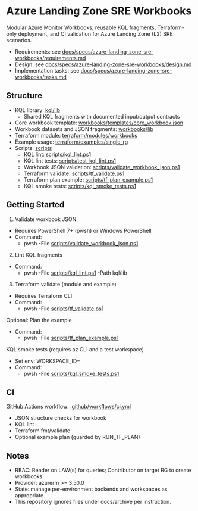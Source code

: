 # Azure Landing Zone SRE Workbooks

Modular Azure Monitor Workbooks, reusable KQL fragments, Terraform-only deployment, and CI validation for Azure Landing Zone (L2) SRE scenarios.

- Requirements: see [docs/specs/azure-landing-zone-sre-workbooks/requirements.md](docs/specs/azure-landing-zone-sre-workbooks/requirements.md)
- Design: see [docs/specs/azure-landing-zone-sre-workbooks/design.md](docs/specs/azure-landing-zone-sre-workbooks/design.md)
- Implementation tasks: see [docs/specs/azure-landing-zone-sre-workbooks/tasks.md](docs/specs/azure-landing-zone-sre-workbooks/tasks.md)

## Structure

- KQL library: [kql/lib](kql/lib)
  - Shared KQL fragments with documented input/output contracts
- Core workbook template: [workbooks/templates/core_workbook.json](workbooks/templates/core_workbook.json)
- Workbook datasets and JSON fragments: [workbooks/lib](workbooks/lib)
- Terraform module: [terraform/modules/workbooks](terraform/modules/workbooks)
- Example usage: [terraform/examples/single_rg](terraform/examples/single_rg)
- Scripts: [scripts](scripts)
  - KQL lint: [scripts/kql_lint.ps1](scripts/kql_lint.ps1)
  - KQL lint tests: [scripts/test_kql_lint.ps1](scripts/test_kql_lint.ps1)
  - Workbook JSON validation: [scripts/validate_workbook_json.ps1](scripts/validate_workbook_json.ps1)
  - Terraform validate: [scripts/tf_validate.ps1](scripts/tf_validate.ps1)
  - Terraform plan example: [scripts/tf_plan_example.ps1](scripts/tf_plan_example.ps1)
  - KQL smoke tests: [scripts/kql_smoke_tests.ps1](scripts/kql_smoke_tests.ps1)

## Getting Started

1) Validate workbook JSON
- Requires PowerShell 7+ (pwsh) or Windows PowerShell
- Command:
  - pwsh -File [scripts/validate_workbook_json.ps1](scripts/validate_workbook_json.ps1)

2) Lint KQL fragments
- Command:
  - pwsh -File [scripts/kql_lint.ps1](scripts/kql_lint.ps1) -Path kql/lib

3) Terraform validate (module and example)
- Requires Terraform CLI
- Command:
  - pwsh -File [scripts/tf_validate.ps1](scripts/tf_validate.ps1)

Optional: Plan the example
- Command:
  - pwsh -File [scripts/tf_plan_example.ps1](scripts/tf_plan_example.ps1)

KQL smoke tests (requires az CLI and a test workspace)
- Set env: WORKSPACE_ID=<your-law-id>
- Command:
  - pwsh -File [scripts/kql_smoke_tests.ps1](scripts/kql_smoke_tests.ps1)

## CI

GitHub Actions workflow: [ .github/workflows/ci.yml ](.github/workflows/ci.yml)
- JSON structure checks for workbook
- KQL lint
- Terraform fmt/validate
- Optional example plan (guarded by RUN_TF_PLAN)

## Notes

- RBAC: Reader on LAW(s) for queries; Contributor on target RG to create workbooks.
- Provider: azurerm >= 3.50.0
- State: manage per-environment backends and workspaces as appropriate.
- This repository ignores files under docs/archive per instruction.